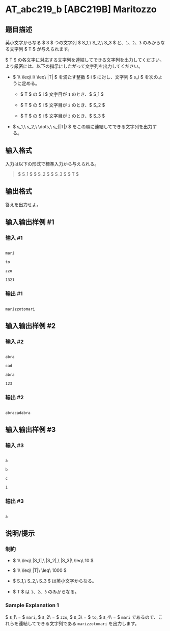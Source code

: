 # AT_abc219_b [ABC219B] Maritozzo

## 题目描述

[problemUrl]: https://atcoder.jp/contests/abc219/tasks/abc219_b

英小文字からなる $ 3 $ つの文字列 $ S_1,\ S_2,\ S_3 $ と、`1`、`2`、`3` のみからなる文字列 $ T $ が与えられます。

$ T $ の各文字に対応する文字列を連結してできる文字列を出力してください。より厳密には、以下の指示にしたがって文字列を出力してください。

- $ 1\ \leq\ i\ \leq\ |T| $ を満たす整数 $ i $ に対し、文字列 $ s_i $ を次のように定める。
  - $ T $ の $ i $ 文字目が `1` のとき、$ S_1 $
  - $ T $ の $ i $ 文字目が `2` のとき、$ S_2 $
  - $ T $ の $ i $ 文字目が `3` のとき、$ S_3 $
- $ s_1,\ s_2,\ \dots,\ s_{|T|} $ をこの順に連結してできる文字列を出力する。

## 输入格式

入力は以下の形式で標準入力から与えられる。

> $ S_1 $ $ S_2 $ $ S_3 $ $ T $

## 输出格式

答えを出力せよ。

## 输入输出样例 #1

### 输入 #1

```
mari
to
zzo
1321
```

### 输出 #1

```
marizzotomari
```

## 输入输出样例 #2

### 输入 #2

```
abra
cad
abra
123
```

### 输出 #2

```
abracadabra
```

## 输入输出样例 #3

### 输入 #3

```
a
b
c
1
```

### 输出 #3

```
a
```

## 说明/提示

### 制約

- $ 1\ \leq\ |S_1|,\ |S_2|,\ |S_3|\ \leq\ 10 $
- $ 1\ \leq\ |T|\ \leq\ 1000 $
- $ S_1,\ S_2,\ S_3 $ は英小文字からなる。
- $ T $ は `1`、`2`、`3` のみからなる。

### Sample Explanation 1

$ s_1\ = $ `mari`, $ s_2\ = $ `zzo`, $ s_3\ = $ `to`, $ s_4\ = $ `mari` であるので、これらを連結してできる文字列である `marizzotomari` を出力します。